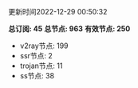 更新时间2022-12-29 00:50:32

**总订阅: 45**
**总节点: 963**
**有效节点: 250**
- v2ray节点: 199
- ssr节点: 2
- trojan节点: 11
- ss节点: 38
